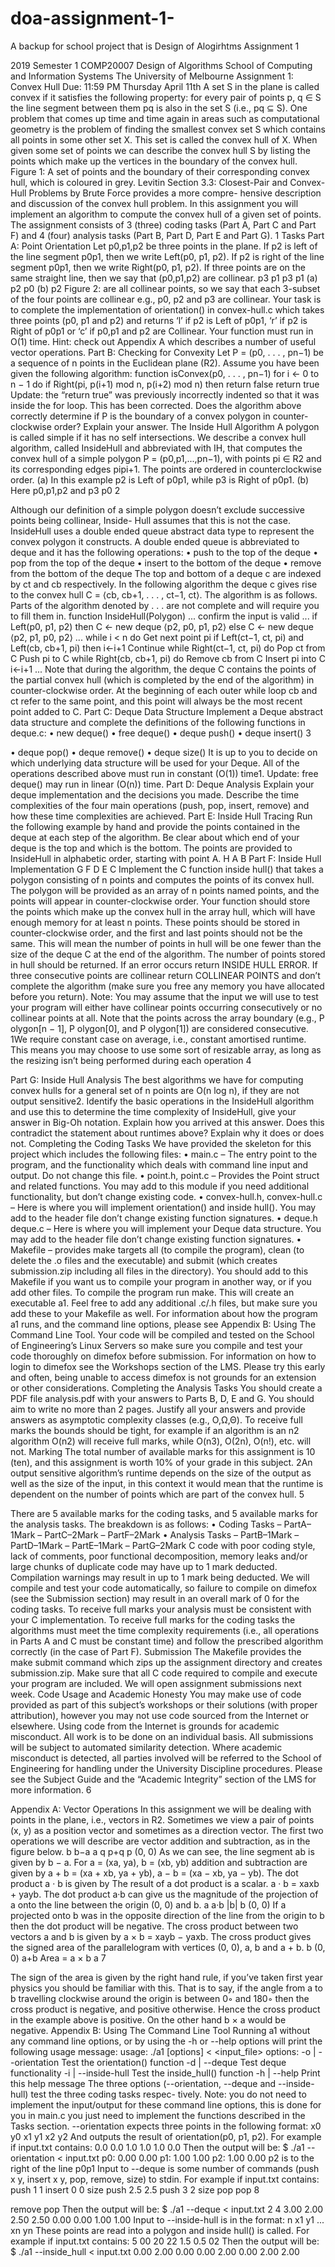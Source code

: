 # doa-assignment-1-

A backup for school project that is Design of Alogirhtms Assignment 1

2019 Semester 1
COMP20007 Design of Algorithms School of Computing and Information Systems The University of Melbourne
Assignment 1: Convex Hull Due: 11:59 PM Thursday April 11th
A set S in the plane is called convex if it satisfies the following property: for every pair of points p, q ∈ S the line segment between them pq is also in the set S (i.e., pq ⊆ S).
One problem that comes up time and time again in areas such as computational geometry is the problem of finding the smallest convex set S which contains all points in some other set X. This set is called the convex hull of X.
When given some set of points we can describe the convex hull S by listing the points which make up the vertices in the boundary of the convex hull.
                                      Figure 1: A set of points and the boundary of their corresponding convex hull, which is coloured in grey.
Levitin Section 3.3: Closest-Pair and Convex-Hull Problems by Brute Force provides a more compre- hensive description and discussion of the convex hull problem.
In this assignment you will implement an algorithm to compute the convex hull of a given set of points.
The assignment consists of 3 (three) coding tasks (Part A, Part C and Part F) and 4 (four) analysis tasks (Part B, Part D, Part E and Part G).
1
Tasks
Part A: Point Orientation
Let p0,p1,p2 be three points in the plane. If p2 is left of the line segment p0p1, then we write Left(p0, p1, p2). If p2 is right of the line segment p0p1, then we write Right(p0, p1, p2). If three points are on the same straight line, then we say that (p0,p1,p2) are collinear.
     p3
   p1 p3
p1
   (a)
p2
p0
(b)
p2
   Figure 2:
are all collinear points, so we say that each 3-subset of the four points are collinear e.g., p0, p2 and p3 are collinear.
Your task is to complete the implementation of orientation() in convex-hull.c which takes three points (p0, p1 and p2) and returns ‘l’ if p2 is Left of p0p1, ‘r’ if p2 is Right of p0p1 or ‘c’ if p0,p1 and p2 are Collinear.
Your function must run in O(1) time.
Hint: check out Appendix A which describes a number of useful vector operations.
Part B: Checking for Convexity
Let P = (p0, . . . , pn−1) be a sequence of n points in the Euclidean plane (R2). Assume you have been given the following algorithm:
function isConvex(p0, . . . , pn−1) for i ← 0 to n − 1 do
if Right(pi, p(i+1) mod n, p(i+2) mod n) then return false
return true
Update: the “return true” was previously incorrectly indented so that it was inside the for loop. This
has been corrected.
Does the algorithm above correctly determine if P is the boundary of a convex polygon in counter- clockwise order? Explain your answer.
The Inside Hull Algorithm
A polygon is called simple if it has no self intersections.
We describe a convex hull algorithm, called InsideHull and abbreviated with IH, that computes the convex hull of a simple polygon P = (p0,p1,...,pn−1), with points pi ∈ R2 and its corresponding edges pipi+1. The points are ordered in counterclockwise order.
(a) In this example p2 is Left of p0p1, while p3 is Right of p0p1. (b) Here p0,p1,p2 and p3
p0
       2

Although our definition of a simple polygon doesn’t exclude successive points being collinear, Inside- Hull assumes that this is not the case.
InsideHull uses a double ended queue abstract data type to represent the convex polygon it constructs. A double ended queue is abbreviated to deque and it has the following operations:
• push to the top of the deque
• pop from the top of the deque
• insert to the bottom of the deque
• remove from the bottom of the deque
The top and bottom of a deque c are indexed by ct and cb respectively. In the following algorithm the deque c gives rise to the convex hull C = ⟨cb, cb+1, . . . , ct−1, ct⟩.
The algorithm is as follows. Parts of the algorithm denoted by . . . are not complete and will require you to fill them in.
function InsideHull(Polygon) ... confirm the input is valid ... if Left(p0, p1, p2) then
C ← new deque ⟨p2, p0, p1, p2⟩ else
C ← new deque ⟨p2, p1, p0, p2⟩
...
while i < n do
Get next point pi
if Left(ct−1, ct, pi) and Left(cb, cb+1, pi) then
i←i+1
Continue
while Right(ct−1, ct, pi) do
Pop ct from C
Push pi to C
while Right(cb, cb+1, pi) do
Remove cb from C Insert pi into C i←i+1
...
Note that during the algorithm, the deque C contains the points of the partial convex hull (which is completed by the end of the algorithm) in counter-clockwise order. At the beginning of each outer while loop cb and ct refer to the same point, and this point will always be the most recent point added to C.
Part C: Deque Data Structure
Implement a Deque abstract data structure and complete the definitions of the following functions in deque.c:
• new deque()
• free deque()
• deque push()
• deque insert()
    3

• deque pop()
• deque remove() • deque size()
It is up to you to decide on which underlying data structure will be used for your Deque. All of the operations described above must run in constant (O(1)) time1.
Update: free deque() may run in linear (O(n)) time. Part D: Deque Analysis
Explain your deque implementation and the decisions you made. Describe the time complexities of the four main operations (push, pop, insert, remove) and how these time complexities are achieved.
Part E: Inside Hull Tracing
Run the following example by hand and provide the points contained in the deque at each step of the algorithm. Be clear about which end of your deque is the top and which is the bottom.
The points are provided to InsideHull in alphabetic order, starting with point A.
    H
A
B
Part F: Inside Hull Implementation
G F
D
   E C
     Implement the C function inside hull() that takes a polygon consisting of n points and computes the points of its convex hull.
The polygon will be provided as an array of n points named points, and the points will appear in counter-clockwise order.
Your function should store the points which make up the convex hull in the array hull, which will have enough memory for at least n points. These points should be stored in counter-clockwise order, and the first and last points should not be the same. This will mean the number of points in hull will be one fewer than the size of the deque C at the end of the algorithm.
The number of points stored in hull should be returned. If an error occurs return INSIDE HULL ERROR. If three consecutive points are collinear return COLLINEAR POINTS and don’t complete the algorithm (make sure you free any memory you have allocated before you return).
Note: You may assume that the input we will use to test your program will either have collinear points occurring consecutively or no collinear points at all. Note that the points across the array boundary (e.g., P olygon[n − 1], P olygon[0], and P olygon[1]) are considered consecutive.
1We require constant case on average, i.e., constant amortised runtime. This means you may choose to use some sort of resizable array, as long as the resizing isn’t being performed during each operation
     4

Part G: Inside Hull Analysis
The best algorithms we have for computing convex hulls for a general set of n points are O(n log n), if they are not output sensitive2.
Identify the basic operations in the InsideHull algorithm and use this to determine the time complexity of InsideHull, give your answer in Big-Oh notation. Explain how you arrived at this answer.
Does this contradict the statement about runtimes above? Explain why it does or does not.
Completing the Coding Tasks
We have provided the skeleton for this project which includes the following files:
• main.c – The entry point to the program, and the functionality which deals with command line
input and output. Do not change this file.
• point.h, point.c – Provides the Point struct and related functions. You may add to this
module if you need additional functionality, but don’t change existing code.
• convex-hull.h, convex-hull.c – Here is where you will implement orientation() and inside hull(). You may add to the header file don’t change existing function signatures.
• deque.h deque.c – Here is where you will implement your Deque data structure. You may add to the header file don’t change existing function signatures.
• Makefile – provides make targets all (to compile the program), clean (to delete the .o files and the executable) and submit (which creates submission.zip including all files in the directory). You should add to this Makefile if you want us to compile your program in another way, or if you add other files.
To compile the program run make. This will create an executable a1.
Feel free to add any additional .c/.h files, but make sure you add these to your Makefile as well.
For information about how the program a1 runs, and the command line options, please see Appendix B: Using The Command Line Tool.
Your code will be compiled and tested on the School of Engineering’s Linux Servers so make sure you compile and test your code thoroughly on dimefox before submission. For information on how to login to dimefox see the Workshops section of the LMS. Please try this early and often, being unable to access dimefox is not grounds for an extension or other considerations.
Completing the Analysis Tasks
You should create a PDF file analysis.pdf with your answers to Parts B, D, E and G. You should aim to write no more than 2 pages.
Justify all your answers and provide answers as asymptotic complexity classes (e.g., O,Ω,Θ). To receive full marks the bounds should be tight, for example if an algorithm is an n2 algorithm O(n2) will receive full marks, while O(n3), O(2n), O(n!), etc. will not.
Marking
The total number of available marks for this assignment is 10 (ten), and this assignment is worth 10% of your grade in this subject.
2An output sensitive algorithm’s runtime depends on the size of the output as well as the size of the input, in this context it would mean that the runtime is dependent on the number of points which are part of the convex hull.
  5

There are 5 available marks for the coding tasks, and 5 available marks for the analysis tasks. The breakdown is as follows:
• Coding Tasks
– PartA–1Mark
– PartC–2Mark
– PartF–2Mark • Analysis Tasks
– PartB–1Mark – PartD–1Mark – PartE–1Mark – PartG–2Mark
C code with poor coding style, lack of comments, poor functional decomposition, memory leaks and/or large chunks of duplicate code may have up to 1 mark deducted.
Compilation warnings may result in up to 1 mark being deducted.
We will compile and test your code automatically, so failure to compile on dimefox (see the Submission section) may result in an overall mark of 0 for the coding tasks.
To receive full marks your analysis must be consistent with your C implementation.
To receive full marks for the coding tasks the algorithms must meet the time complexity requirements (i.e., all operations in Parts A and C must be constant time) and follow the prescribed algorithm correctly (in the case of Part F).
Submission
The Makefile provides the make submit command which zips up the assignment directory and creates submission.zip.
Make sure that all C code required to compile and execute your program are included. We will open assignment submissions next week.
Code Usage and Academic Honesty
You may make use of code provided as part of this subject’s workshops or their solutions (with proper attribution), however you may not use code sourced from the Internet or elsewhere. Using code from the Internet is grounds for academic misconduct.
All work is to be done on an individual basis. All submissions will be subject to automated similarity detection. Where academic misconduct is detected, all parties involved will be referred to the School of Engineering for handling under the University Discipline procedures. Please see the Subject Guide and the “Academic Integrity” section of the LMS for more information.
6

Appendix A: Vector Operations
In this assignment we will be dealing with points in the plane, i.e., vectors in R2.
Sometimes we view a pair of points (x, y) as a position vector and sometimes as a direction vector. The first two operations we will describe are vector addition and subtraction, as in the figure below.
   b
b−a a
q
p+q p
(0, 0)
       As we can see, the line segment ab is given by b − a.
For a = (xa, ya), b = (xb, yb) addition and subtraction are given by
a + b = (xa + xb, ya + yb), a − b = (xa − xb, ya − yb).
The dot product a · b is given by
The result of a dot product is a scalar.
a · b = xaxb + yayb.
The dot product a·b can give us the magnitude of the projection of a onto the line between the origin
(0, 0) and b.
 a a·b
|b|
b
        (0, 0)
If a projected onto b was in the opposite direction of the line from the origin to b then the dot product
will be negative.
The cross product between two vectors a and b is given by
a × b = xayb − yaxb.
The cross product gives the signed area of the parallelogram with vertices (0, 0), a, b and a + b.
b
    (0, 0)
a+b
Area = a × b
a
7

The sign of the area is given by the right hand rule, if you’ve taken first year physics you should be familiar with this. That is to say, if the angle from a to b travelling clockwise around the origin is between 0◦ and 180◦ then the cross product is negative, and positive otherwise. Hence the cross product in the example above is positive. On the other hand b × a would be negative.
Appendix B: Using The Command Line Tool
Running a1 without any command line options, or by using the -h or --help options will print the following usage message:
    usage: ./a1 [options] < <input_file>
    options:
     -o | --orientation  Test the orientation() function
     -d | --deque        Test deque functionality
     -i | --inside-hull  Test the inside_hull() function
     -h | --help         Print this help message
The three options (--orientation, --deque and --inside-hull) test the three coding tasks respec- tively.
Note: you do not need to implement the input/output for these command line options, this is done for you in main.c you just need to implement the functions described in the Tasks section.
--orientation expects three points in the following format:
    x0 y0
    x1 y1
    x2 y2
And outputs the result of orientation(p0, p1, p2). For example if input.txt contains:
    0.0 0.0
    1.0 1.0
    1.0 0.0
Then the output will be:
    $ ./a1 --orientation < input.txt
    p0: 0.00 0.00
    p1: 1.00 1.00
    p2: 1.00 0.00
p2 is to the right of the line p0p1
Input to --deque is some number of commands (push x y, insert x y, pop, remove, size) to stdin.
For example if input.txt contains:
    push 1 1
    insert 0 0
    size
    push 2.5 2.5
    push 3 2
    size
pop pop
8

remove pop
Then the output will be:
    $ ./a1 --deque < input.txt
    2
    4
    3.00 2.00
    2.50 2.50
    0.00 0.00
    1.00 1.00
Input to --inside-hull is in the format:
    n
    x1 y1
    ...
    xn yn
These points are read into a polygon and inside hull() is called. For example if input.txt contains:
5
00
20
22
1.5 0.5 02
Then the output will be:
    $ ./a1 --inside_hull < input.txt
    0.00 2.00
    0.00 0.00
    2.00 0.00
2.00 2.00